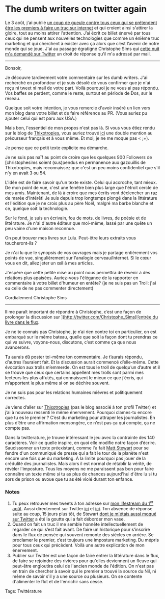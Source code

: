 # The dumb writers on twitter again

Le 3 août, j'ai publié [un coup de gueule contre tous ceux qui se prétendent être les premiers à faire un truc sur internet](http://blog.tcrouzet.com/2009/08/03/the-dumb-writers-on-twitter/) et qui croient ainsi s'attirer la gloire, tout au moins attirer l'attention. J’ai écrit ce billet énervé par tous ceux qui ne pensent aux nouvelles technologies que comme un énième truc marketing et qui cherchent à exister avec ça alors que c’est l’avenir de notre monde qui se joue. J'ai au passage égratigné Christophe Sims qui [cette nuit m'a demandé sur Twitter](http://twitter.com/Christophe_Sims/statuses/3593049081) un droit de réponse qu'il m'a adressé par mail.

---

Bonsoir,

Je découvre tardivement votre commentaire sur les dumb writers. J'ai recherché en profondeur et je suis désolé de vous confirmer que je n'ai reçu ni tweet ni mail de votre part. Voilà pourquoi je ne vous ai pas répondu. Vos baffes se perdent, comme le reste, surtout en période de Dos, sur le réseau.

Quelque soit votre intention, je vous remercie d'avoir inséré un lien vers mon blog dans votre billet et de faire référence au PR. (Vous auriez pu ajouter celui qui est paru aux USA.)

Mais bon, l'essentiel de mon propos n'est pas là. Si vous vous étiez rendu sur le blog de [Thixotropies](http://thixotropies.blogspot.com/), vous auriez trouvé [ici](http://thixotropies.blogspot.com/2009/07/publier-sous-twitter.html) une double mention au précurseur français et à vous même. Et moi, je ne me moque pas &lt; ;+).

Je pense que ce petit texte explicite ma démarche.

Je ne suis pas naïf au point de croire que les quelques 900 Followers de [christophesims soient (sus)pendus en permanence aux gazouillis de Thixotropies, mais reconnaissez que c'est un peu moins confidentiel que s'il n'y en avait 3 ou 54.

L'idée est de faire savoir qu'un texte existe. Celui qui accroche, tant mieux. De mon point de vue, c'est une fenêtre bien plus large que l'étroit cercle de mes amis. Maintenant, de là à croire que mes écrits vont déclencher un raz de marée d'intérêt! Je suis depuis trop longtemps plongé dans la littérature et l'édition que je ne crois plus au père Noël, malgré ma barbe blanche et ce, quelque soit la technologie.

Sur le fond, je suis un écrivain, fou de mots, de livres, de poésie et de littérature. Je n'ai d'autre éditeur que moi-même, lassé par une quête un peu vaine d'une maison reconnue.

On peut trouver mes livres sur Lulu. Peut-être leurs extraits vous toucheront-ils ?

Je n'ai lu que le synopsis de vos ouvrages mais je partage entièrement vos points de vue, singulièrement sur l'analogie cerveau/Internet. Si le cœur vous en dit, allez jeter un œil à mes articles.

J'espère que cette petite mise au point nous permettra de revenir à des relations plus apaisées. Auriez-vous l'élégance de la rapporter en commentaire à votre billet d'humeur en entête? (je ne suis pas un Troll: j'ai eu celle de ne pas commenter directement)

Cordialement
Christophe Sims

---

Il me paraît important de répondre à Christophe, c’est une façon de prolonger la discussion sur ](http://twitter.com/Christophe_Sims)[l’entrée du livre dans le flux](http://blog.tcrouzet.com/2009/08/26/le-livre-echappera-pas-aux-flux/).

Je ne te connais pas Christophe, je n’ai rien contre toi en particulier, on est embarqué sur le même bateau, quelle que soit la façon dont tu prendras ce qui va suivre, voyons-nous, discutons, c’est comme ça que nous avancerons.

Tu aurais dû poster toi-même ton commentaire. Je t’aurais répondu, d’autres l’auraient fait. Et la discussion aurait commencé d’elle-même. Cette évocation aux trolls m’emmerde. On est tous le troll de quelqu’un d’autre et il se trouve que ceux que certains appellent mes trolls sont parmi mes lecteurs les plus affutés, qui connaissent le mieux ce que j’écris, qui m’apportent le plus même si on se déchire souvent.

Je ne suis pas pour les relations humaines mièvres et politiquement correctes.

Je viens d’aller sur [Thixotropies](http://thixotropies.blogspot.com/) (pas le blog associé à ton profil Twitter) et j’ai à nouveau ressenti le même énervement. Pourquoi clames-tu encore que tu es le premier ? C’est du marketing pour attraper les journalistes. En plus d’être une affirmation mensongère, ce n’est pas ça qui compte, ça ne compte pas.

Dans la twitterature, je trouve intéressant le jeu avec la contrainte des 140 caractères. Voir ce quelle inspire, en quoi elle modifie notre façon d’écrire. Saucissonner un texte préexistant, comme l'a fait [Matt Stewart](http://www.thefrenchrev.com/) pour se fendre d'un communiqué de presse qui a fait le tour de la planète n'est encore une fois que du marketing. À la limite pourquoi pas jouer de la crédulité des journalistes. Mais alors il est normal de rétablir la vérité, de révéler l'imposture. Tous les moyens ne me paraissent pas bon pour faire connaître un texte même si tu as plus de chances aujourd'hui d'être lu si tu sors de prison ou avoue que tu as été violé durant ton enfance.

### Notes

1. Tu peux retrouver mes tweets à ton adresse sur [mon lifestream du 1<sup>er</sup> août](http://blog.tcrouzet.com/2009/08/01/tweets-du-samedi-01-aout-2009/). Aussi directement sur Twitter [ici](http://twitter.com/crouzet/status/3075460575) et [ici](http://twitter.com/crouzet/status/3075471770). Ton absence de réponse suite au coup, 15 jours plus tôt, de Stewart [dont je m'étais aussi moqué sur Twitter](http://twitter.com/crouzet/status/2651186115) a été la goutte qui a fait déborder mon vase.
2. Quand on fait un truc il me semble honnête intellectuellement de regarder ce qui s’est fait avant. De faire un historique pour s’inscrire dans le flux de pensée qui souvent remonte des siècles en arrière. Se proclamer le premier, c’est toujours une imposture marketing. Du mépris pour tous ceux qui précèdent. Voilà une autre explication de mon énervement.
3. Publier sur Twitter est une façon de faire entrer la littérature dans le flux, de faire se rejoindre des rivières pour qu'elles deviennent un fleuve qui peut-être engloutira celui de l'ancien monde de l'édition. On n'est pas en train de chercher à savoir qui le premier a trouvé la source du Nil, ni même de savoir s'il y a une source ou plusieurs. On se contente d'alimenter le flot et de l'enrichir sans cesse.

Tags: Twittérature